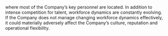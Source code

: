 where most of the Company’s key personnel are located. In addition to intense competition for talent, workforce dynamics are
constantly  evolving.  If  the  Company  does  not  manage  changing  workforce  dynamics  effectively,  it  could  materially  adversely
affect the Company’s culture, reputation and operational flexibility.